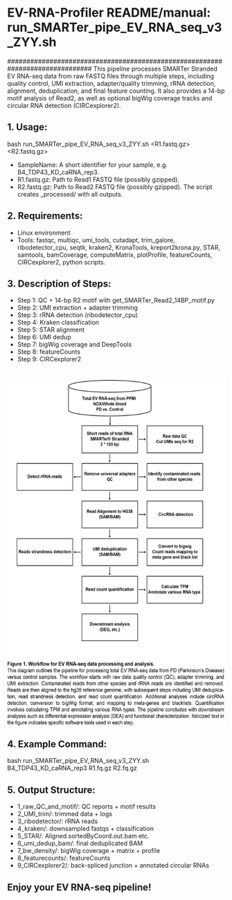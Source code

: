 # EV-RNA-Profiler README/manual: run_SMARTer_pipe_EV_RNA_seq_v3_ZYY.sh
##############################################################################
 This pipeline processes SMARTer Stranded EV RNA-seq data from raw FASTQ files through multiple steps, 
 including quality control, UMI extraction, adapter/quality trimming, rRNA detection, alignment, 
 deduplication, and final feature counting. It also provides a 14-bp motif analysis of Read2, 
 as well as optional bigWig coverage tracks and circular RNA detection (CIRCexplorer2).

 ## 1. Usage:
   bash run_SMARTer_pipe_EV_RNA_seq_v3_ZYY.sh <SampleName> <R1.fastq.gz> <R2.fastq.gz>
   - SampleName: A short identifier for your sample, e.g. B4_TDP43_KD_caRNA_rep3.
   - R1.fastq.gz: Path to Read1 FASTQ file (possibly gzipped).
   - R2.fastq.gz: Path to Read2 FASTQ file (possibly gzipped).
   The script creates <SampleName>_processed/ with all outputs.

 ## 2. Requirements:
   - Linux environment
   - Tools: fastqc, multiqc, umi_tools, cutadapt, trim_galore, ribodetector_cpu, seqtk, 
            kraken2, KronaTools, kreport2krona.py, STAR, samtools, bamCoverage, 
            computeMatrix, plotProfile, featureCounts, CIRCexplorer2, python scripts.

 ## 3. Description of Steps:
   - Step 1: QC + 14-bp R2 motif with get_SMARTer_Read2_14BP_motif.py
   - Step 2: UMI extraction + adapter trimming
   - Step 3: rRNA detection (ribodetector_cpu)
   - Step 4: Kraken classification
   - Step 5: STAR alignment
   - Step 6: UMI dedup
   - Step 7: bigWig coverage and DeepTools
   - Step 8: featureCounts
   - Step 9: CIRCexplorer2

# <img src="figures/EV-RNA_seq_pipeline.png" width="600" height="800" align="center"> </div> 

## 4. Example Command:
   bash run_SMARTer_pipe_EV_RNA_seq_v3_ZYY.sh B4_TDP43_KD_caRNA_rep3 R1.fq.gz R2.fq.gz

## 5. Output Structure:
   - 1_raw_QC_and_motif/: QC reports + motif results
   - 2_UMI_trim/: trimmed data + logs
   - 3_ribodetector/: rRNA reads
   - 4_kraken/: downsampled fastqs + classification
   - 5_STAR/: Aligned.sortedByCoord.out.bam etc.
   - 6_umi_dedup_bam/: final deduplicated BAM
   - 7_bw_density/: bigWig coverage + matrix + profile
   - 8_featurecounts/: featureCounts
   - 9_CIRCexplorer2/: back-spliced junction + annotated circular RNAs

## Enjoy your EV RNA-seq pipeline!
